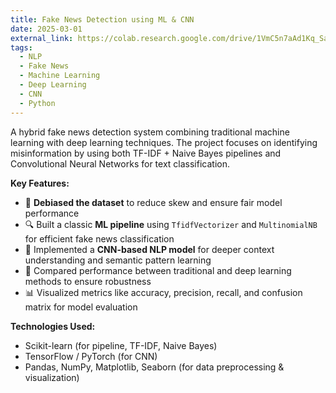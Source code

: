 ```yaml
---
title: Fake News Detection using ML & CNN
date: 2025-03-01
external_link: https://colab.research.google.com/drive/1VmC5n7aAd1Kq_SacJsYg3hBx6MjNTxET?usp=sharing
tags:
  - NLP
  - Fake News
  - Machine Learning
  - Deep Learning
  - CNN
  - Python
---
```


A hybrid fake news detection system combining traditional machine learning with deep learning techniques. The project focuses on identifying misinformation by using both TF-IDF + Naive Bayes pipelines and Convolutional Neural Networks for text classification.

<!--more-->

**Key Features:**
- 🧹 **Debiased the dataset** to reduce skew and ensure fair model performance
- 🔍 Built a classic **ML pipeline** using `TfidfVectorizer` and `MultinomialNB` for efficient fake news classification
- 🧠 Implemented a **CNN-based NLP model** for deeper context understanding and semantic pattern learning
- 🔄 Compared performance between traditional and deep learning methods to ensure robustness
- 📊 Visualized metrics like accuracy, precision, recall, and confusion matrix for model evaluation

**Technologies Used:**
- Scikit-learn (for pipeline, TF-IDF, Naive Bayes)
- TensorFlow / PyTorch (for CNN)
- Pandas, NumPy, Matplotlib, Seaborn (for data preprocessing & visualization)